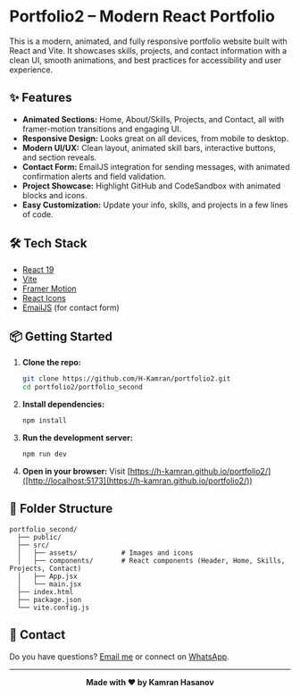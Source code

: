 # Portfolio2 – Modern React Portfolio

This is a modern, animated, and fully responsive portfolio website built with React and Vite. It showcases skills, projects, and contact information with a clean UI, smooth animations, and best practices for accessibility and user experience.

## ✨ Features
- **Animated Sections:** Home, About/Skills, Projects, and Contact, all with framer-motion transitions and engaging UI.
- **Responsive Design:** Looks great on all devices, from mobile to desktop.
- **Modern UI/UX:** Clean layout, animated skill bars, interactive buttons, and section reveals.
- **Contact Form:** EmailJS integration for sending messages, with animated confirmation alerts and field validation.
- **Project Showcase:** Highlight GitHub and CodeSandbox with animated blocks and icons.
- **Easy Customization:** Update your info, skills, and projects in a few lines of code.

## 🛠️ Tech Stack
- [React 19](https://react.dev/)
- [Vite](https://vitejs.dev/)
- [Framer Motion](https://www.framer.com/motion/)
- [React Icons](https://react-icons.github.io/react-icons/)
- [EmailJS](https://www.emailjs.com/) (for contact form)

## 📦 Getting Started

1. **Clone the repo:**
   ```bash
   git clone https://github.com/H-Kamran/portfolio2.git
   cd portfolio2/portfolio_second
   ```
2. **Install dependencies:**
   ```bash
   npm install
   ```
3. **Run the development server:**
   ```bash
   npm run dev
   ```
4. **Open in your browser:**
   Visit [https://h-kamran.github.io/portfolio2/]([http://localhost:5173](https://h-kamran.github.io/portfolio2/))


## 📂 Folder Structure
```
portfolio_second/
  ├── public/
  ├── src/
  │   ├── assets/           # Images and icons
  │   ├── components/       # React components (Header, Home, Skills, Projects, Contact)
  │   ├── App.jsx
  │   └── main.jsx
  ├── index.html
  ├── package.json
  └── vite.config.js
```

## 📧 Contact
Do you have questions? [Email me](mailto:khesenov4444@gmail.com) or connect on [WhatsApp](https://wa.me/994553845188).

---

<p align="center">
  <b>Made with ❤️ by Kamran Hasanov</b>
</p>
